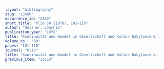 ```yaml
---
layout: "bibliography"
slug: "13660"
occurrence_id: "2369"
short_title: "Klio 60 (1978), 101-116"
author: "Oelsner, Joachim"
publication_year: "1978"
title: "Kontinuität und Wandel in Gesellschaft und Kultur Babyloniens in hellenistischer Zeit"
volume_no_: "60"
pages: "101-116"
journal: "Klio"
title: "Kontinuität und Wandel in Gesellschaft und Kultur Babyloniens in hellenistischer Zeit"
previous_item: "13663"
---
```

